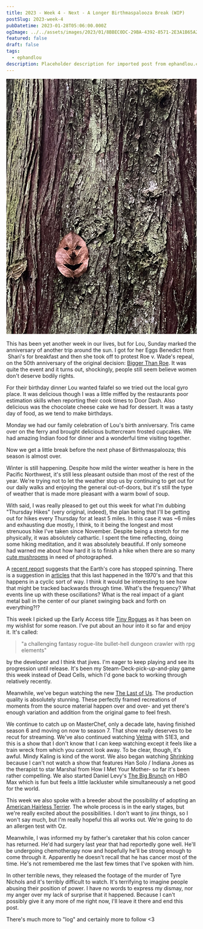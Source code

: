 ```yaml
---
title: 2023 - Week 4 - Next - A Longer Birthmaspalooza Break (WIP)
postSlug: 2023-week-4
pubDatetime: 2023-01-28T05:06:00.000Z
ogImage: ../../assets/images/2023/01/8BBEC0DC-29BA-4392-8571-2E3A1B65A251.jpeg
featured: false
draft: false
tags:
  - ephandlou
description: Placeholder description for imported post from ephandlou.com
---
```


![Featured Image](../../assets/images/2023/01/8BBEC0DC-29BA-4392-8571-2E3A1B65A251.jpeg)

This has been yet another week in our lives, but for Lou, Sunday marked the anniversary of another trip around the sun. I got for her Eggs Benedict from  Shari's for breakfast and then she took off to protest Roe v. Wade's repeal, on the 50th anniversary of the original decision: [Bigger Than Roe](https://www.womensmarch.com/initiatives/bigger-than-roe-march). It was quite the event and it turns out, shockingly, people still seem believe women don't deserve bodily rights.

For their birthday dinner Lou wanted falafel so we tried out the local gyro place. It was delicious though I was a little miffed by the restaurants poor estimation skills when reporting their cook times to Door Dash. Also delicious was the chocolate cheese cake we had for dessert. It was a tasty day of food, as we tend to make birthdays.

Monday we had our family celebration of Lou's birth anniversary. Tris came over on the ferry and brought delicious buttercream frosted cupcakes. We had amazing Indian food for dinner and a wonderful time visiting together.

Now we get a little break before the next phase of Birthmaspalooza; this season is almost over.

Winter is still happening. Despite how mild the winter weather is here in the Pacific Northwest, it's still less pleasant outside than most of the rest of the year. We're trying not to let the weather stop us by continuing to get out for our daily walks and enjoying the general out-of-doors, but it's still the type of weather that is made more pleasant with a warm bowl of soup.

With said, I was really pleased to get out this week for what I'm dubbing "Thursday Hikes" (very original, indeed), the plan being that I'll be getting out for hikes every Thursday for at least 5 miles. In this case it was ~6 miles and exhausting due mostly, I think, to it being the longest and most strenuous hike I've taken since November. Despite being a stretch for me physically, it was absolutely cathartic. I spent the time reflecting, doing some hiking meditation, and it was absolutely beautiful. If only someone had warned me about how hard it is to finish a hike when there are so many [cute mushrooms](https://www.instagram.com/p/Cn53l23NsmK/) in need of photographed.

A [recent report](https://www.nature.com/articles/s41561-022-01112-z) suggests that the Earth's core has stopped spinning. There is a suggestion in [articles](https://www.msn.com/en-us/news/technology/uh-earth-s-inner-core-just-stopped-spinning/ar-AA16F7S5) that this last happened in the 1970's and that this happens in a cyclic sort of way. I think it would be interesting to see how that might be tracked backwards through time. What's the frequency? What events line up with these oscillations? What is the real impact of a giant metal ball in the center of our planet swinging back and forth on everything?!?

This week I picked up the Early Access title [Tiny Rogues](https://store.steampowered.com/app/2088570/Tiny_Rogues/) as it has been on my wishlist for some reason. I've put about an hour into it so far and enjoy it. It's called:

> "a challenging fantasy rogue-lite bullet-hell dungeon crawler with rpg elements"

by the developer and I think that jives. I'm eager to keep playing and see its progression until release. It's been my Steam-Deck-pick-up-and-play game this week instead of Dead Cells, which I'd gone back to working through relatively recently.

Meanwhile, we've begun watching the new [The Last of Us](https://www.imdb.com/title/tt3581920/). The production quality is absolutely stunning. These perfectly framed recreations of moments from the source material happen over and over- and yet there's enough variation and addition from the original game to feel fresh.

We continue to catch up on MasterChef, only a decade late, having finished season 6 and moving on now to season 7. That show really deserves to be recut for streaming. We've also continued watching [Velma](https://www.imdb.com/title/tt14153790/) with S1E3, and this is a show that I don't know that I can keep watching except it feels like a train wreck from which you cannot look away. To be clear, though, it's awful. Mindy Kaling is kind of the worst. We also began watching [Shrinking](https://www.imdb.com/title/tt15677150/) because I can't not watch a show that features Han Solo / Indiana Jones as the therapist to star Marshal from How I Met Your Mother- so far it's been rather compelling. We also started Daniel Levy's [The Big Brunch](https://www.imdb.com/title/tt15824600/) on HBO Max which is fun but feels a little lackluster while simultaneously a net good for the world.

This week we also spoke with a breeder about the possibility of adopting an [American Hairless Terrier](https://en.wikipedia.org/wiki/American_Hairless_Terrier). The whole process is in the early stages, but we're really excited about the possibilities. I don't want to jinx things, so I won't say much, but I'm really hopeful this all works out. We're going to do an allergen test with Oz.

Meanwhile, I was informed my by father's caretaker that his colon cancer has returned. He'd had surgery last year that had reportedly gone well. He'll be undergoing chemotherapy now and hopefully he'll be strong enough to come through it. Apparently he doesn't recall that he has cancer most of the time. He's not remembered me the last few times that I've spoken with him.

In other terrible news, they released the footage of the murder of Tyre Nichols and it's terribly difficult to watch. It's terrifying to imagine people abusing their position of power. I have no words to express my dismay, nor my anger over my lack of surprise that it happened. Because I can't possibly give it any more of me right now, I'll leave it there and end this post.

There's much more to "log" and certainly more to follow <3
